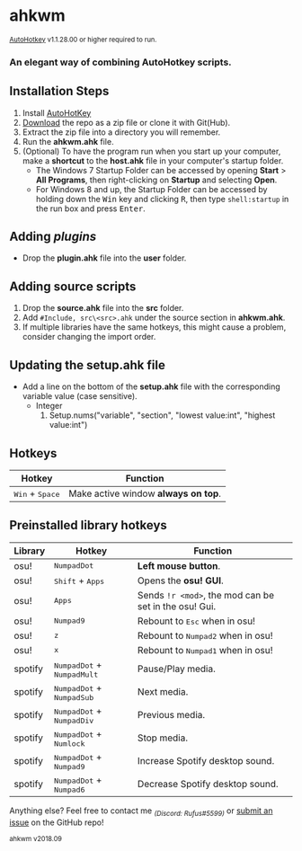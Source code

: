 # ahkwm
<sup>[AutoHotkey](https://autohotkey.com/download/) v1.1.28.00 or higher required to run.
### An elegant way of combining AutoHotkey scripts.

## Installation Steps
1. Install [AutoHotKey](https://autohotkey.com/download/)
2. [Download](https://github.com/runarsf/ahkwm/archive/master.zip) the repo as a zip file or clone it with Git(Hub).
3. Extract the zip file into a directory you will remember.
4. Run the **ahkwm.ahk** file.
5. (Optional) To have the program run when you start up your computer, make a **shortcut** to the **host.ahk** file in your computer's startup folder. 
    * The Windows 7 Startup Folder can be accessed by opening **Start** > **All Programs**, then right-clicking on **Startup** and selecting **Open**.
    * For Windows 8 and up, the Startup Folder can be accessed by holding down the <kbd>Win</kbd> key and clicking <kbd>R</kbd>, then type `shell:startup` in the run box and press <kbd>Enter</kbd>.

## Adding *plugins*
* Drop the **plugin.ahk** file into the **user** folder.

## Adding source scripts
1. Drop the **source.ahk** file into the **src** folder.
2. Add `#Include, src\<src>.ahk` under the source section in **ahkwm.ahk**.
3. If multiple libraries have the same hotkeys, this might cause a problem, consider changing the import order.

## Updating the **setup.ahk** file
* Add a line on the bottom of the **setup.ahk** file with the corresponding variable value (case sensitive).
	* Integer
		1. Setup.nums("variable", "section", "lowest value:int", "highest value:int")

## Hotkeys
Hotkey | Function
------ | --------
<kbd>Win</kbd> + <kbd>Space</kbd> | Make active window **always on top**.

## Preinstalled library hotkeys
Library | Hotkey | Function
------- | ------ | --------
osu! | <kbd>NumpadDot</kbd> | **Left mouse button**.
osu! | <kbd>Shift</kbd> + <kbd>Apps</kbd> | Opens the **osu! GUI**.
osu! | <kbd>Apps</kbd> | Sends `!r <mod>`, the mod can be set in the osu! Gui.
osu! | <kbd>Numpad9</kbd> | Rebount to <kbd>Esc</kbd> when in osu!
osu! | <kbd>z</kbd> | Rebount to <kbd>Numpad2</kbd> when in osu!
osu! | <kbd>x</kbd> | Rebount to <kbd>Numpad1</kbd> when in osu!
spotify | <kbd>NumpadDot</kbd> + <kbd>NumpadMult</kbd> | Pause/Play media.
spotify | <kbd>NumpadDot</kbd> + <kbd>NumpadSub</kbd> | Next media.
spotify | <kbd>NumpadDot</kbd> + <kbd>NumpadDiv</kbd> | Previous media.
spotify | <kbd>NumpadDot</kbd> + <kbd>Numlock</kbd> | Stop media.
spotify | <kbd>NumpadDot</kbd> + <kbd>Numpad9</kbd> | Increase Spotify desktop sound.
spotify | <kbd>NumpadDot</kbd> + <kbd>Numpad6</kbd> | Decrease Spotify desktop sound.

Anything else? Feel free to contact me <sub>*(Discord: Rufus#5599)*</sub> or [submit an issue](https://github.com/runarsf/ahkwm/issues/new) on the GitHub repo!

<sub>ahkwm v2018.09</sub>